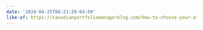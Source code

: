 ```yaml
---
date: '2024-04-25T08:21:20-04:00'
like-of: https://canadianportfoliomanagerblog.com/how-to-choose-your-asset-allocation-etf/
---
```

